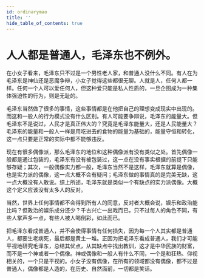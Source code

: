 ```yaml
---
id: ordinarymao
title: ''
hide_table_of_contents: true
---
```


# 人人都是普通人，毛泽东也不例外。

在小女子看来，毛泽东只不过是一个男性老人家，和普通人没什么不同。有人在为毛泽东是神仙还是恶魔争辩，小女子觉得这些都很无聊。人就是人，任何人都一样。任何一个人可以爱任何人，但这种爱只能是私人性质的，一旦企图成为一种集体强迫性的行为，则是无耻的。

毛泽东当然做了很多的事情，这些事情都是在他把自己的理想变成现实中出现的。而这和一般人的行为模式没有什么区别。有人可能要争辩说，毛泽东的能量大。但毛泽东不是说过，人民才是真正伟大的？究竟是毛泽东能量大，还是人民能量大？毛泽东的能量和一般人一样是用吃进去的食物的能量为基础的，能量守恒和转化，这一点只要是正常的实际中都不能够违反。

现在有很多偶像派，那么毛泽东的地位和这种偶像派有没有类似之处。首先偶像一般都是通过包装的，毛泽东有没有被包装过，这一点在没有事实根据的前提下只能够存疑；其次，一般偶像实力都一般，毛泽东当然不是这样，毛泽东就算是偶像，也是实力派的偶像，这一点大概不会有疑问；毛泽东做的事情真的是完美无缺，这一点大概没有人敢说。综上所述，毛泽东就是类似一个有缺点的实力派偶像。大概这个定义应该没有太多人的反对。

当然，世界上任何事情都不会得到所有人的同意，反对者大概会说，娱乐和政治能比吗？但政治的娱乐成分还少？千古兴亡一出戏而已，只不过每人的角色不同，有些人掌声多一点，有些人被人喝倒彩，如此而已。

把毛泽东看成普通人，并不会使得事情有任何损失，因为每一个人其实都是普通人，都要生老病死，最后都是黄土一堆。正因为把毛泽东看成普通人，我们才可能平视地研究毛泽东，总结其优点，从其缺点中找出教训，这才是中华民族的财富，而不是一个神或者一个偶像。神或偶像和一般人有什么不同，一个是和狂热、仰视相关的，一个只是平视的。小女子没有偶像，在所有的领域都没有偶像，都不过是普通人，偶像都是人造的，在历史、自然面前，一切都是笑话。
